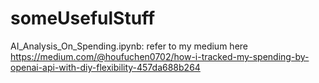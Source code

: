 # someUsefulStuff

AI_Analysis_On_Spending.ipynb: 
refer to my medium here https://medium.com/@houfuchen0702/how-i-tracked-my-spending-by-openai-api-with-diy-flexibility-457da688b264 
